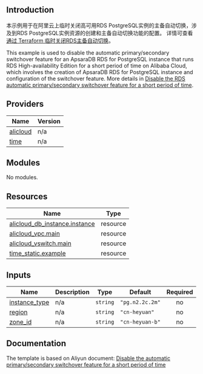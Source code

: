 ## Introduction

<!-- DOCS_DESCRIPTION_CN -->
本示例用于在阿里云上临时关闭高可用RDS PostgreSQL实例的主备自动切换，涉及到RDS PostgreSQL实例资源的创建和主备自动切换功能的配置。
详情可查看[通过 Terraform 临时关闭RDS主备自动切换](https://help.aliyun.com/document_detail/456031.html)。
<!-- DOCS_DESCRIPTION_CN -->

<!-- DOCS_DESCRIPTION_EN -->
This example is used to disable the automatic primary/secondary switchover feature for an ApsaraDB RDS for PostgreSQL instance that runs RDS High-availability Edition for a short period of time on Alibaba Cloud, which involves the creation of ApsaraDB RDS for PostgreSQL instance and configuration of the switchover feature.
More details in [Disable the RDS automatic primary/secondary switchover feature for a short period of time](https://help.aliyun.com/document_detail/456031.html).
<!-- DOCS_DESCRIPTION_EN -->

<!-- BEGIN_TF_DOCS -->
## Providers

| Name | Version |
|------|---------|
| <a name="provider_alicloud"></a> [alicloud](#provider\_alicloud) | n/a |
| <a name="provider_time"></a> [time](#provider\_time) | n/a |

## Modules

No modules.

## Resources

| Name | Type |
|------|------|
| [alicloud_db_instance.instance](https://registry.terraform.io/providers/aliyun/alicloud/latest/docs/resources/db_instance) | resource |
| [alicloud_vpc.main](https://registry.terraform.io/providers/aliyun/alicloud/latest/docs/resources/vpc) | resource |
| [alicloud_vswitch.main](https://registry.terraform.io/providers/aliyun/alicloud/latest/docs/resources/vswitch) | resource |
| [time_static.example](https://registry.terraform.io/providers/hashicorp/time/latest/docs/resources/static) | resource |

## Inputs

| Name | Description | Type | Default | Required |
|------|-------------|------|---------|:--------:|
| <a name="input_instance_type"></a> [instance\_type](#input\_instance\_type) | n/a | `string` | `"pg.n2.2c.2m"` | no |
| <a name="input_region"></a> [region](#input\_region) | n/a | `string` | `"cn-heyuan"` | no |
| <a name="input_zone_id"></a> [zone\_id](#input\_zone\_id) | n/a | `string` | `"cn-heyuan-b"` | no |
<!-- END_TF_DOCS -->

## Documentation
<!-- docs-link --> 

The template is based on Aliyun document: [Disable the automatic primary/secondary switchover feature for a short period of time](https://help.aliyun.com/document_detail/456031.html) 

<!-- docs-link --> 